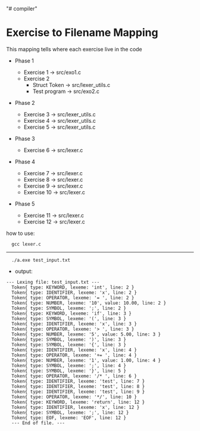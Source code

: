 "# compiler" 


# Exercise to Filename Mapping
This mapping tells where each exercise live in the code

- Phase 1
  - Exercise 1 → src/exo1.c
  - Exercise 2 
    - Struct Token → src/lexer_utils.c
    - Test program → src/exo2.c

- Phase 2
  - Exercise 3 → src/lexer_utils.c
  - Exercise 4 → src/lexer_utils.c
  - Exercise 5 → src/lexer_utils.c

- Phase 3
  - Exercise 6 → src/lexer.c

- Phase 4
  - Exercise 7 → src/lexer.c
  - Exercise 8 → src/lexer.c
  - Exercise 9 → src/lexer.c
  - Exercise 10 → src/lexer.c

- Phase 5
  - Exercise 11 → src/lexer.c
  - Exercise 12 → src/lexer.c



how to use:
  ```
    gcc lexer.c
  ```
  ---
  ```
    ./a.exe test_input.txt 
  ```

  - output: 
  ```
  --- Lexing file: test_input.txt ---
    Token{ type: KEYWORD, lexeme: 'int', line: 2 }
    Token{ type: IDENTIFIER, lexeme: 'x', line: 2 }
    Token{ type: OPERATOR, lexeme: '= ', line: 2 }
    Token{ type: NUMBER, lexeme: '10', value: 10.00, line: 2 }
    Token{ type: SYMBOL, lexeme: ';', line: 2 }
    Token{ type: KEYWORD, lexeme: 'if', line: 3 }
    Token{ type: SYMBOL, lexeme: '(', line: 3 }
    Token{ type: IDENTIFIER, lexeme: 'x', line: 3 }
    Token{ type: OPERATOR, lexeme: '> ', line: 3 }
    Token{ type: NUMBER, lexeme: '5', value: 5.00, line: 3 }
    Token{ type: SYMBOL, lexeme: ')', line: 3 }
    Token{ type: SYMBOL, lexeme: '{', line: 3 }
    Token{ type: IDENTIFIER, lexeme: 'x', line: 4 }
    Token{ type: OPERATOR, lexeme: '+= ', line: 4 }
    Token{ type: NUMBER, lexeme: '1', value: 1.00, line: 4 }
    Token{ type: SYMBOL, lexeme: ';', line: 4 }
    Token{ type: SYMBOL, lexeme: '}', line: 5 }
    Token{ type: OPERATOR, lexeme: '/* ', line: 6 }
    Token{ type: IDENTIFIER, lexeme: 'test', line: 7 }
    Token{ type: IDENTIFIER, lexeme: 'test', line: 8 }
    Token{ type: IDENTIFIER, lexeme: 'test', line: 9 }
    Token{ type: OPERATOR, lexeme: '*/', line: 10 }
    Token{ type: KEYWORD, lexeme: 'return', line: 12 }
    Token{ type: IDENTIFIER, lexeme: 'x', line: 12 }
    Token{ type: SYMBOL, lexeme: ';', line: 12 }
    Token{ type: EOF, lexeme: 'EOF', line: 12 }
    --- End of file. ---
  ```

